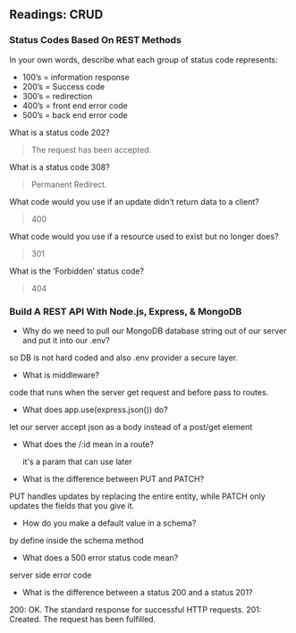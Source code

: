 ## Readings: CRUD


### Status Codes Based On REST Methods

In your own words, describe what each group of status code represents:

- 100’s = information response
- 200’s = Success code
- 300’s = redirection
- 400’s = front end error code
- 500’s = back end error code

What is a status code 202?
>The request has been accepted.

What is a status code 308?
>Permanent Redirect.

What code would you use if an update didn’t return data to a client?
>400

What code would you use if a resource used to exist but no longer does?
>301

What is the ‘Forbidden’ status code?
>404


### Build A REST API With Node.js, Express, & MongoDB

- Why do we need to pull our MongoDB database string out of our server and put it into our .env?
  
so DB is not hard coded and also .env provider a secure layer.


- What is middleware?
  
code that runs when the server get request and before pass to routes.



- What does app.use(express.json()) do?

let our server accept json as a body instead of a post/get element



- What does the /:id mean in a route?
  
  it's a param that can use later


  
- What is the difference between PUT and PATCH?
  
PUT handles updates by replacing the entire entity, while PATCH only updates the fields that you give it. 



- How do you make a default value in a schema?

by define inside the schema method



- What does a 500 error status code mean?

server side error code



- What is the difference between a status 200 and a status 201?

200: OK. The standard response for successful HTTP requests.
201: Created. The request has been fulfilled.